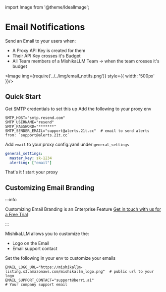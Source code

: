 import Image from '@theme/IdealImage';

# Email Notifications 

Send an Email to your users when:
- A Proxy API Key is created for them 
- Their API Key crosses it's Budget 
- All Team members of a MishikaLLM Team -> when the team crosses it's budget

<Image img={require('../../img/email_notifs.png')} style={{ width: '500px' }}/>

## Quick Start 

Get SMTP credentials to set this up
Add the following to your proxy env

```shell
SMTP_HOST="smtp.resend.com"
SMTP_USERNAME="resend"
SMTP_PASSWORD="*******"
SMTP_SENDER_EMAIL="support@alerts.21t.cc"  # email to send alerts from: `support@alerts.21t.cc`
```

Add `email` to your proxy config.yaml under `general_settings`

```yaml
general_settings:
  master_key: sk-1234
  alerting: ["email"]
```

That's it ! start your proxy

## Customizing Email Branding

:::info

Customizing Email Branding is an Enterprise Feature [Get in touch with us for a Free Trial](https://calendly.com/d/4mp-gd3-k5k/mishikallm-1-1-onboarding-chat)

:::

MishikaLLM allows you to customize the:
- Logo on the Email
- Email support contact 

Set the following in your env to customize your emails

```shell
EMAIL_LOGO_URL="https://mishikallm-listing.s3.amazonaws.com/mishikallm_logo.png"  # public url to your logo
EMAIL_SUPPORT_CONTACT="support@berri.ai"                                    # Your company support email
```
